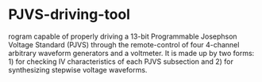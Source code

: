 # PJVS-driving-tool
rogram capable of properly driving a 13-bit Programmable Josephson Voltage Standard (PJVS) through the remote-control of four 4-channel arbitrary waveform generators and a voltmeter. It is made up by two forms: 1) for checking IV characteristics of each PJVS subsection and 2) for synthesizing stepwise voltage waveforms.

